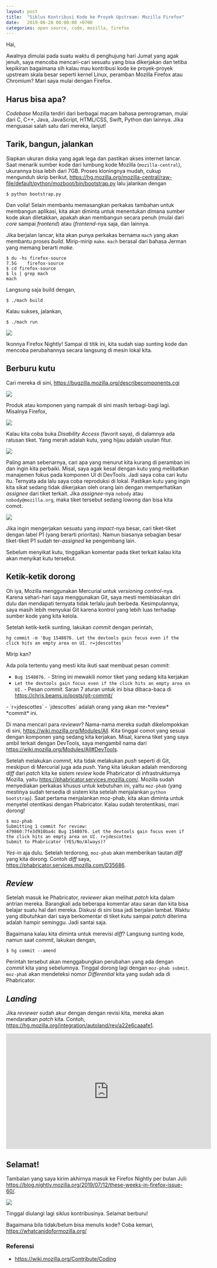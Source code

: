 ```yaml
---
layout: post
title:  "Siklus Kontribusi Kode ke Proyek Upstream: Mozilla Firefox"
date:   2019-06-28 00:00:00 +0700
categories: open source, code, mozilla, firefox
---
```


Hai,

Awalnya dimulai pada suatu waktu di penghujung hari Jumat yang agak jenuh, saya mencoba mencari-cari sesuatu yang bisa dikerjakan dan tetiba kepikiran bagaimana sih kalau mau kontribusi kode ke proyek-proyek upstream skala besar seperti kernel Linux, peramban Mozilla Firefox atau Chromium? Mari saya mulai dengan Firefox.

## Harus bisa apa?

*Codebase* Mozilla terdiri dari berbagai macam bahasa pemrograman, mulai dari C, C++, Java, JavaScript, HTML/CSS, Swift, Python dan lainnya. Jika menguasai salah satu dari mereka, lanjut!

##  Tarik, bangun, jalankan

Siapkan ukuran diska yang agak lega dan pastikan akses internet lancar. Saat menarik sumber kode dari lumbung kode Mozilla (`mozilla-central`), ukurannya bisa lebih dari 7GB. Proses kloningnya mudah, cukup mengunduh skrip berikut, <a href="https://hg.mozilla.org/mozilla-central/raw-file/default/python/mozboot/bin/bootstrap.py">https://hg.mozilla.org/mozilla-central/raw-file/default/python/mozboot/bin/bootstrap.py</a> lalu jalankan dengan 

```
$ python bootstrap.py
```

Dan voila! Selain membantu memasangkan perkakas tambahan untuk membangun aplikasi, kita akan diminta untuk menentukan dimana sumber kode akan diletakkan, apakah akan membangun secara penuh (mulai dari *core* sampai *frontend*) atau (*frontend*-nya saja, dan lainnya.

Jika berjalan lancar, kita akan punya perkakas bernama `mach` yang akan membantu proses *build*. Mirip-mirip `make`. `mach` berasal dari bahasa Jerman yang memang berarti *make*.

```
$ du -hs firefox-source
7.5G	firefox-source
$ cd firefox-source
$ ls | grep mach
mach
```

Langsung saja build dengan,


```
$ ./mach build
```

Kalau sukses, jalankan,

```
$ ./mach run
```

<img src="/assets/Screenshot from 2019-06-28 21-42-54.png">

Ikonnya Firefox Nightly! Sampai di titik ini, kita sudah siap sunting kode dan mencoba perubahannya secara langsung di mesin lokal kita.

## Berburu kutu

Cari mereka di sini, <a href="https://bugzilla.mozilla.org/describecomponents.cgi">https://bugzilla.mozilla.org/describecomponents.cgi</a>

<img src="/assets/Screenshot from 2019-06-28 21-00-43.png">

Produk atau komponen yang nampak di sini masih terbagi-bagi lagi. Misalnya Firefox,

<img src="/assets/Screenshot from 2019-06-28 21-05-28.png">

Kalau kita coba buka *Disability Access* (favorit saya), di dalamnya ada ratusan tiket. Yang merah adalah kutu, yang hijau adalah usulan fitur.

<img src="/assets/Screenshot from 2019-06-28 21-07-41.png">

Paling aman sebenarnya, cari apa yang menurut kita kurang di peramban ini dan ingin kita perbaiki. Misal, saya agak kesal dengan kutu yang melibatkan manajemen fokus pada komponen UI di DevTools. Jadi saya coba cari kutu itu. Ternyata ada lalu saya coba reproduksi di lokal. Pastikan kutu yang ingin kita sikat sedang tidak dikerjakan oleh orang lain dengan memperhatikan *assignee* dari tiket terkait. Jika *assignee*-nya `nobody` atau `nobody@mozilla.org`, maka tiket tersebut sedang lowong dan bisa kita comot.

<img src="/assets/Screenshot from 2019-06-28 21-19-07.png">

Jika ingin mengerjakan sesuatu yang *impact*-nya besar, cari tiket-tiket dengan label P1 (yang berarti prioritas). Namun biasanya sebagian besar tiket-tiket P1 sudah ter-*assigned* ke pengembang lain.

Sebelum menyikat kutu, tinggalkan komentar pada tiket terkait kalau kita akan menyikat kutu tersebut.

## Ketik-ketik dorong

Oh iya, Mozilla menggunakan Mercurial untuk *versioning control*-nya. Karena sehari-hari saya menggunakan Git, saya mesti membiasakan diri dulu dan mendapati ternyata tidak terlalu jauh berbeda. Kesimpulannya, saya masih lebih menyukai Git karena kontrol yang lebih luas terhadap sumber kode yang kita kelola.

Setelah ketik-ketik sunting, lakukan *commit* dengan perintah,

```
hg commit -m 'Bug 1548076. Let the devtools gain focus even if the click hits an empty area on UI. r=jdescottes'
```

Mirip kan?

Ada pola tertentu yang mesti kita ikuti saat membuat pesan *commit*:

- `Bug 1548076.` - String ini mewakili nomor tiket yang sedang kita kerjakan
- `Let the devtools gain focus even if the click hits an empty area on UI.` - Pesan *commit*. Saran 7 aturan untuk ini bisa dibaca-baca di <a href="https://chris.beams.io/posts/git-commit/">https://chris.beams.io/posts/git-commit/
</a>
- `r=jdescottes` - `jdescottes` adalah orang yang akan me-*review* *commit* ini.

Di mana mencari para *reviewer*? Nama-nama mereka sudah dikelompokkan di sini, <a href="https://wiki.mozilla.org/Modules/All">https://wiki.mozilla.org/Modules/All</a>. Kita tinggal comot yang sesuai dengan komponen yang sedang kita kerjakan. Misal, karena tiket yang saya ambil terkait dengan DevTools, saya mengambil nama dari <a href="https://wiki.mozilla.org/Modules/All#DevTools">https://wiki.mozilla.org/Modules/All#DevTools</a>.

Setelah melakukan *commit*, kita tidak melakukan *push* seperti di Git, meskipun di Mercurial juga ada *push*. Yang kita lakukan adalah mendorong *diff* dari *patch* kita ke sistem *review* kode Phabricator di infrastrukturnya Mozilla, yaitu <a href="https://phabricator.services.mozilla.com/">https://phabricator.services.mozilla.com/</a>. Mozilla sudah menyediakan perkakas khusus untuk kebutuhan ini, yaitu `moz-phab` (yang mestinya sudah tersedia di sistem kita setelah menjalankan `python bootstrap`). Saat pertama menjalankan moz-phab, kita akan diminta untuk menyetel otentikasi dengan Phabricator. Kalau sudah terotentikasi, mari dorong!

```
$ moz-phab
Submitting 1 commit for review:
479860:7fe3d910ba4c Bug 1548076. Let the devtools gain focus even if the click hits an empty area on UI. r=jdescottes
Submit to Phabricator (YES/No/Always)?
```

*Yes*-in aja dulu. Setelah terdorong, `moz-phab` akan memberikan tautan *diff* yang kita dorong. Contoh *diff* saya, <a href="https://phabricator.services.mozilla.com/D35686">https://phabricator.services.mozilla.com/D35686</a>.

## *Review*

Setelah masuk ke Phabricator, *reviewer* akan melihat *patch* kita dalam antrian mereka. Barangkali ada beberapa komentar atau saran dan kita bisa belajar suatu hal dari mereka. Diskusi di sini bisa jadi berjalan lambat. Waktu yang dibutuhkan dari saya berkomentar di tiket kutu sampai *patch* diterima adalah hampir seminggu. Jadi santai saja.

Bagaimana kalau kita diminta untuk merevisi *diff*? Langsung sunting kode, namun saat *commit*, lakukan dengan,

```
$ hg commit --amend
```

Perintah tersebut akan menggabungkan perubahan yang ada dengan *commit* kita yang sebelumnya. Tinggal dorong lagi dengan `moz-phab submit`. `moz-phab` akan mendeteksi nomor *Differential* kita yang sudah ada di Phabricator.

## *Landing*

Jika *reviewer* sudah akur dengan dengan revisi kita, mereka akan mendaratkan *patch* kita. Contoh, <a href="https://hg.mozilla.org/integration/autoland/rev/a22e6caaafe1">https://hg.mozilla.org/integration/autoland/rev/a22e6caaafe1</a>.

<iframe width="560" height="315" src="https://www.youtube-nocookie.com/embed/Co_OLl4zlYA?controls=0&amp;start=58" frameborder="0" allow="accelerometer; autoplay; encrypted-media; gyroscope; picture-in-picture" allowfullscreen></iframe>

## Selamat!

Tambalan yang saya kirim akhirnya masuk ke Firefox Nightly per bulan Juli: https://blog.nightly.mozilla.org/2019/07/12/these-weeks-in-firefox-issue-60/.

<img src="/assets/64476089-60195900-d17a-11e9-9f02-0cc61f4b28b6.png">

Tinggal diulangi lagi siklus kontribusinya. Selamat berburu!

Bagaimana bila tidak/belum bisa menulis kode? Coba kemari, <a href="https://whatcanidoformozilla.org/">https://whatcanidoformozilla.org/</a>


### Referensi

- <a href="https://wiki.mozilla.org/Contribute">https://wiki.mozilla.org/Contribute/Coding</a>
